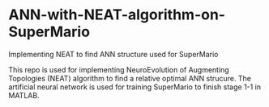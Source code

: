# ANN-with-NEAT-algorithm-on-SuperMario
Implementing NEAT to find ANN structure used for SuperMario

This repo is used for implementing NeuroEvolution of Augmenting Topologies (NEAT) algorithm to find a relative optimal ANN strucure. The artificial neural network is used for training SuperMario to finish stage 1-1 in MATLAB.
